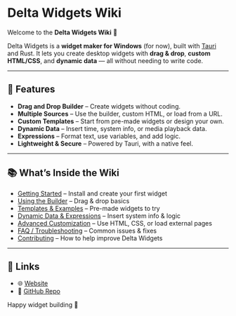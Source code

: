 # Delta Widgets Wiki

Welcome to the **Delta Widgets Wiki** 🎉

Delta Widgets is a **widget maker for Windows** (for now), built with [Tauri](https://tauri.app/) and Rust.
It lets you create desktop widgets with **drag & drop**, **custom HTML/CSS**, and **dynamic data** — all without needing to write code.

---

## 🚀 Features

- **Drag and Drop Builder** – Create widgets without coding.
- **Multiple Sources** – Use the builder, custom HTML, or load from a URL.
- **Custom Templates** – Start from pre-made widgets or design your own.
- **Dynamic Data** – Insert time, system info, or media playback data.
- **Expressions** – Format text, use variables, and add logic.
- **Lightweight & Secure** – Powered by Tauri, with a native feel.

---

## 📚 What’s Inside the Wiki

- [Getting Started](./getting-started) – Install and create your first widget
- [Using the Builder](./Using-the-Builder) – Drag & drop basics
- [Templates & Examples](./Templates-and-Examples) – Pre-made widgets to try
- [Dynamic Data & Expressions](./Dynamic-Data-and-Expressions) – Insert system info & logic
- [Advanced Customization](./Advanced-Customization) – Use HTML, CSS, or load external pages
- [FAQ / Troubleshooting](./FAQ-and-Troubleshooting) – Common issues & fixes
- [Contributing](./Contributing) – How to help improve Delta Widgets

---

## 🔗 Links

- 🌐 [Website](https://delta-widgets.vercel.app/)
- 🐙 [GitHub Repo](https://github.com/amaan-mohib/delta-widgets)

Happy widget building 🎨
